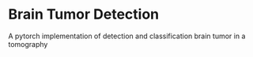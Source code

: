 # Brain Tumor Detection

A pytorch implementation of detection and classification brain tumor in a tomography

